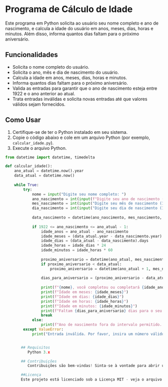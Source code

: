 # Programa de Cálculo de Idade

Este programa em Python solicita ao usuário seu nome completo e ano de nascimento, e calcula a idade do usuário em anos, meses, dias, horas e minutos. Além disso, informa quantos dias faltam para o próximo aniversário.

## Funcionalidades

- Solicita o nome completo do usuário.
- Solicita o ano, mês e dia de nascimento do usuário.
- Calcula a idade em anos, meses, dias, horas e minutos.
- Informa quantos dias faltam para o próximo aniversário.
- Valida as entradas para garantir que o ano de nascimento esteja entre 1922 e o ano anterior ao atual.
- Trata entradas inválidas e solicita novas entradas até que valores válidos sejam fornecidos.

## Como Usar

1. Certifique-se de ter o Python instalado em seu sistema.
2. Copie o código abaixo e cole em um arquivo Python (por exemplo, `calcular_idade.py`).
3. Execute o arquivo Python.

```python
from datetime import datetime, timedelta

def calcular_idade():
    ano_atual = datetime.now().year
    data_atual = datetime.now()
    
    while True:
        try:
            nome = input("Digite seu nome completo: ")
            ano_nascimento = int(input(f"Digite seu ano de nascimento (entre 1922 e {ano_atual - 1}): "))
            mes_nascimento = int(input("Digite seu mês de nascimento (1-12): "))
            dia_nascimento = int(input("Digite seu dia de nascimento (1-31): "))
            
            data_nascimento = datetime(ano_nascimento, mes_nascimento, dia_nascimento)
            
            if 1922 <= ano_nascimento <= ano_atual - 1:
                idade_anos = ano_atual - ano_nascimento
                idade_meses = (data_atual.year - data_nascimento.year) * 12 + data_atual.month - data_nascimento.month
                idade_dias = (data_atual - data_nascimento).days
                idade_horas = idade_dias * 24
                idade_minutos = idade_horas * 60
                
                proximo_aniversario = datetime(ano_atual, mes_nascimento, dia_nascimento)
                if proximo_aniversario < data_atual:
                    proximo_aniversario = datetime(ano_atual + 1, mes_nascimento, dia_nascimento)
                
                dias_para_aniversario = (proximo_aniversario - data_atual).days
                
                print(f"{nome}, você completou ou completará {idade_anos} anos em {ano_atual}.")
                print(f"Idade em meses: {idade_meses}")
                print(f"Idade em dias: {idade_dias}")
                print(f"Idade em horas: {idade_horas}")
                print(f"Idade em minutos: {idade_minutos}")
                print(f"Faltam {dias_para_aniversario} dias para o seu próximo aniversário.")
                break
            else:
                print(f"Ano de nascimento fora do intervalo permitido. Tente novamente.")
        except ValueError:
            print("Entrada inválida. Por favor, insira um número válido para o ano de nascimento.")


       ## Requisitos
          Python 3.x

       ## Contribuições
          Contribuições são bem-vindas! Sinta-se à vontade para abrir uma issue ou enviar um pull request.

       ##Licença
       Este projeto está licenciado sob a Licença MIT - veja o arquivo LICENSE para mais detalhes.

